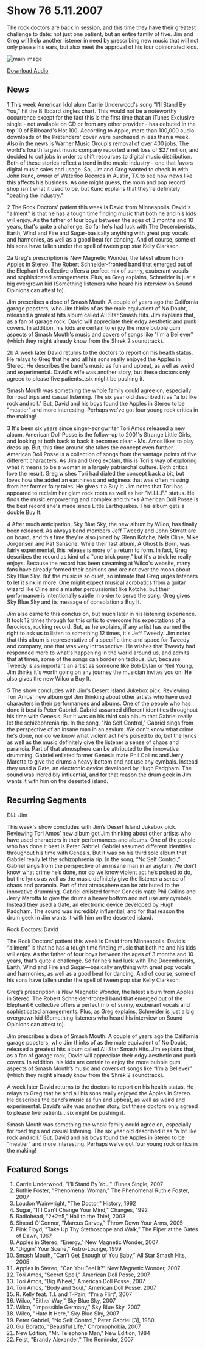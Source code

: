 # Show 76 5.11.2007
The rock doctors are back in session, and this time they have their greatest challenge to date: not just one patient, but an entire family of five. Jim and Greg will help another listener in need by prescribing new music that will not only please his ears, but also meet the approval of his four opinionated kids.

![main image](http://www.soundopinions.org/images/rockdoctor.jpg)

[Download Audio](http://audio.soundopinions.org/streams/2007/05/so_20070511.m3u)

## News
1 This week American Idol alum Carrie Underwood's song "I'll Stand By You," hit the Billboard singles chart. This would not be a noteworthy occurrence except for the fact this is the first time that an iTunes Exclusive single - not available on CD or from any other provider - has debuted in the top 10 of Billboard's Hot 100. According to Apple, more than 100,000 audio downloads of the Pretenders' cover were purchased in less than a week. Also in the news is Warner Music Group's removal of over 400 jobs. The world's fourth largest music company reported a net loss of $27 million, and decided to cut jobs in order to shift resources to digital music distribution. Both of these stories reflect a trend in the music industry - one that favors digital music sales and usage. So, Jim and Greg wanted to check in with John Kunc, owner of Waterloo Records in Austin, TX to see how news like this affects his business. As one might guess, the mom and pop record shop isn't what it used to be, but Kunc explains that they're definitely "beating the industry."

2 The Rock Doctors' patient this week is David from Minneapolis. David's "ailment" is that he has a tough time finding music that both he and his kids will enjoy. As the father of four boys between the ages of 3 months and 10 years, that's quite a challenge. So far he's had luck with The Decemberists, Earth, Wind and Fire and Sugar-basically anything with great pop vocals and harmonies, as well as a good beat for dancing. And of course, some of his sons have fallen under the spell of tween pop star Kelly Clarkson.

2a Greg's prescription is New Magnetic Wonder, the latest album from Apples in Stereo. The Robert Schneider-fronted band that emerged out of the Elephant 6 collective offers a perfect mix of sunny, exuberant vocals and sophisticated arrangements. Plus, as Greg explains, Schneider is just a big overgrown kid (Something listeners who heard his interview on Sound Opinions can attest to).

Jim prescribes a dose of Smash Mouth. A couple of years ago the California garage popsters, who Jim thinks of as the male equivalent of No Doubt, released a greatest hits album called All Star Smash Hits. Jim explains that, as a fan of garage rock, David will appreciate their edgy aesthetic and punk covers. In addition, his kids are certain to enjoy the more bubble gum aspects of Smash Mouth's music and covers of songs like "I'm a Believer" (which they might already know from the Shrek 2 soundtrack).

2b A week later David returns to the doctors to report on his health status. He relays to Greg that he and all his sons really enjoyed the Apples in Stereo. He describes the band's music as fun and upbeat, as well as weird and experimental. David's wife was another story, but these doctors only agreed to please five patients...six might be pushing it.

Smash Mouth was something the whole family could agree on, especially for road trips and casual listening. The six year old described it as "a lot like rock and roll." But, David and his boys found the Apples in Stereo to be "meatier" and more interesting. Perhaps we've got four young rock critics in the making!

3 It's been six years since singer-songwriter Tori Amos released a new album. American Doll Posse is the follow-up to 2001's Strange Little Girls, and looking at both back to back it becomes clear - Ms. Amos likes to play dress up. But, this time around she takes the concept even further. American Doll Posse is a collection of songs from the vantage points of five different characters. As Jim and Greg explain, this is Tori's way of exploring what it means to be a woman in a largely patriarchal culture. Both critics love the result. Greg wishes Tori had dialed the concept back a bit, but loves how she added an earthiness and edginess that was often missing from her former fairy tales. He gives it a Buy It. Jim notes that Tori has appeared to reclaim her glam rock roots as well as her "M.I.L.F." status. He finds the music empowering and complex and thinks American Doll Posse is the best record she's made since Little Earthquakes. This album gets a double Buy It.

4 After much anticipation, Sky Blue Sky, the new album by Wilco, has finally been released. As always band members Jeff Tweedy and John Stirratt are on board, and this time they're also joined by Glenn Kotche, Nels Cline, Mike Jorgensen and Pat Sansone. While their last album, A Ghost Is Born, was fairly experimental, this release is more of a return to form. In fact, Greg describes the record as kind of a "one trick pony," but it's a trick he really enjoys. Because the record has been streaming at Wilco's website, many fans have already formed their opinions and are not over the moon about Sky Blue Sky. But the music is so quiet, so intimate that Greg urges listeners to let it sink in more. One might expect musical acrobatics from a guitar wizard like Cline and a master percussionist like Kotche, but their performance is intentionally subtle in order to serve the song. Greg gives Sky Blue Sky and its message of consolation a Buy It.

Jim also came to this conclusion, but much later in his listening experience. It took 12 times through for this critic to overcome his expectations of a ferocious, rocking record. But, as he explains, if any artist has earned the right to ask us to listen to something 12 times, it's Jeff Tweedy. Jim notes that this album is representative of a specific time and space for Tweedy and company, one that was very introspective. He wishes that Tweedy had responded more to what's happening in the world around us, and admits that at times, some of the songs can border on tedious. But, because Tweedy is as important an artist as someone like Bob Dylan or Neil Young, Jim thinks it's worth going on any journey the musician invites you on. He also gives the new Wilco a Buy It.

5 The show concludes with Jim's Desert Island Jukebox pick. Reviewing Tori Amos' new album got Jim thinking about other artists who have used characters in their performances and albums. One of the people who has done it best is Peter Gabriel. Gabriel assumed different identities throughout his time with Genesis. But it was on his third solo album that Gabriel really let the schizophrenia rip. In the song, "No Self Control," Gabriel sings from the perspective of an insane man in an asylum. We don't know what crime he's done, nor do we know what violent act he's poised to do, but the lyrics as well as the music definitely give the listener a sense of chaos and paranoia. Part of that atmosphere can be attributed to the innovative drumming. Gabriel enlisted former Genesis mate Phil Collins and Jerry Marotta to give the drums a heavy bottom and not use any cymbals. Instead they used a Gate, an electronic device developed by Hugh Padgham. The sound was incredibly influential, and for that reason the drum geek in Jim wants it with him on the deserted island. 



## Recurring Segments
DIJ: Jim

This week's show concludes with Jim’s Desert Island Jukebox pick. Reviewing Tori Amos’ new album got Jim thinking about other artists who have used characters in their performances and albums. One of the people who has done it best is Peter Gabriel. Gabriel assumed different identities throughout his time with Genesis. But it was on his third solo album that Gabriel really let the schizophrenia rip. In the song, “No Self Control,” Gabriel sings from the perspective of an insane man in an asylum. We don’t know what crime he’s done, nor do we know violent act he’s poised to do, but the lyrics as well as the music definitely give the listener a sense of chaos and paranoia. Part of that atmosphere can be attributed to the innovative drumming. Gabriel enlisted former Genesis mate Phil Collins and Jerry Marotta to give the drums a heavy bottom and not use any cymbals. Instead they used a Gate, an electronic device developed by Hugh Padgham. The sound was incredibly influential, and for that reason the drum geek in Jim wants it with him on the deserted island. 


Rock Doctors: David 

The Rock Doctors' patient this week is David from Minneapolis. David’s “ailment” is that he has a tough time finding music that both he and his kids will enjoy. As the father of four boys between the ages of 3 months and 10 years, that’s quite a challenge. So far he’s had luck with The Decemberists, Earth, Wind and Fire and Sugar—basically anything with great pop vocals and harmonies, as well as a good beat for dancing. And of course, some of his sons have fallen under the spell of tween pop star Kelly Clarkson.

Greg’s prescription is New Magnetic Wonder, the latest album from Apples in Stereo. The Robert Schneider-fronted band that emerged out of the Elephant 6 collective offers a perfect mix of sunny, exuberant vocals and sophisticated arrangements. Plus, as Greg explains, Schneider is just a big overgrown kid (Something listeners who heard his interview on Sound Opinions can attest to).

Jim prescribes a dose of Smash Mouth. A couple of years ago the California garage popsters, who Jim thinks of as the male equivalent of No Doubt, released a greatest hits album called All Star Smash Hits. Jim explains that, as a fan of garage rock, David will appreciate their edgy aesthetic and punk covers. In addition, his kids are certain to enjoy the more bubble gum aspects of Smash Mouth’s music and covers of songs like “I’m a Believer” (which they might already know from the Shrek 2 soundtrack).

A week later David returns to the doctors to report on his health status. He relays to Greg that he and all his sons really enjoyed the Apples in Stereo. He describes the band’s music as fun and upbeat, as well as weird and experimental. David’s wife was another story, but these doctors only agreed to please five patients…six might be pushing it.

Smash Mouth was something the whole family could agree on, especially for road trips and casual listening. The six year old described it as “a lot like rock and roll.” But, David and his boys found the Apples in Stereo to be “meatier” and more interesting. Perhaps we’ve got four young rock critics in the making!

## Featured Songs
1. Carrie Underwood, "I'll Stand By You," iTunes Single, 2007
2. Ruthie Foster, "Phenomenal Woman," The Phenomenal Ruthie Foster, 2007
3. Loudon Wainwright, "The Doctor," History, 1992
4. Sugar, "If I Can't Change Your Mind," Changes, 1992
5. Radiohead, "2+2=5," Hail to the Thief, 2003
6. Sinead O'Connor, "Marcus Garvey," Throw Down Your Arms, 2005
7. Pink Floyd, "Take Up Thy Stethoscope and Walk," The Piper at the Gates of Dawn, 1967
8. Apples in Stereo, "Energy," New Magnetic Wonder, 2007
9. "Diggin' Your Scene," Astro-Lounge, 1999
10. Smash Mouth, "Can't Get Enough of You Baby," All Star Smash Hits, 2005
11. Apples in Stereo, "Can You Feel It?" New Magnetic Wonder, 2007
12. Tori Amos, "Secret Spell," American Doll Posse, 2007
13. Tori Amos, "Big Wheel," American Doll Posse, 2007
14. Tori Amos, "Body and Soul," American Doll Posse, 2007
15. R. Kelly feat. T.I. and T-Pain, "I'm a Flirt", 2007
16. Wilco, "Either Way," Sky Blue Sky, 2007
17. Wilco, "Impossible Germany," Sky Blue Sky, 2007
18. Wilco, "Hate It Here," Sky Blue Sky, 2007
19. Peter Gabriel, "No Self Control," Peter Gabriel [3], 1980
20. Gui Boratto, "Beautiful Life," Chromophobia, 2007
21. New Edition, "Mr. Telephone Man," New Edition, 1984
22. Feist, "Brandy Alexander," The Reminder, 2007
